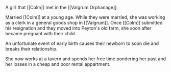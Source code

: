 A girl that [[Colm]] met in the [[Valgrum Orphanage]].

Married [[Colm]] at a young age. While they were married, she was working as a clerk in a general goods shop in [[Valgrum]]. Once [[Colm]] submitted his resignation and they moved into Peyton's old farm, she soon after became pregnant with their child. 

An unfortunate event of early birth causes their newborn to soon die and breaks their relationship.

She now works at a tavern and spends her free time pondering her past and her losses in a cheap and poor rental appartment.